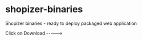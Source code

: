 shopizer-binaries
=================

Shopizer binaries - ready to deploy packaged web application

Click on Download ----->
